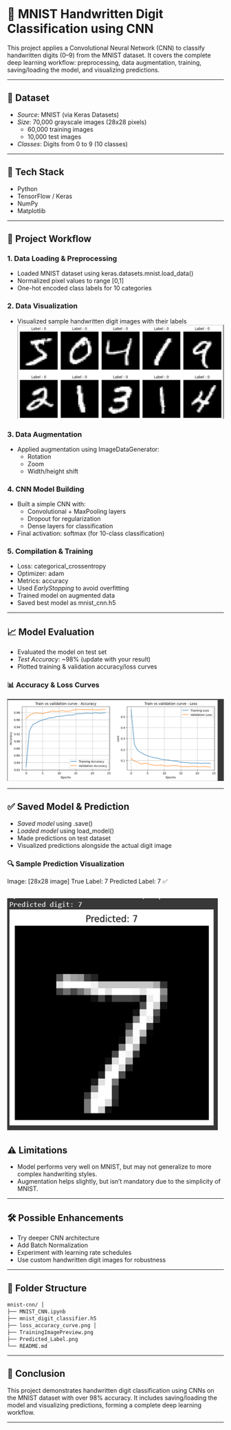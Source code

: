 # 🔢 MNIST Handwritten Digit Classification using CNN

This project applies a Convolutional Neural Network (CNN) to classify handwritten digits (0–9) from the MNIST dataset. It covers the complete deep learning workflow: preprocessing, data augmentation, training, saving/loading the model, and visualizing predictions.

---

## 📂 Dataset

- *Source*: MNIST (via Keras Datasets)
- *Size*: 70,000 grayscale images (28x28 pixels)
  - 60,000 training images
  - 10,000 test images
- *Classes*: Digits from 0 to 9 (10 classes)

---

## 🧰 Tech Stack

- Python
- TensorFlow / Keras
- NumPy
- Matplotlib

---

## 🧠 Project Workflow

### 1. Data Loading & Preprocessing
- Loaded MNIST dataset using keras.datasets.mnist.load_data()
- Normalized pixel values to range [0,1]
- One-hot encoded class labels for 10 categories

### 2. Data Visualization
- Visualized sample handwritten digit images with their labels
![Training Image](https://github.com/Aparna10010/DEEPLEARNING/blob/main/CNN/MNIST(Digit_ImageDataset)/TrainigImagePreview.png)

### 3. Data Augmentation
- Applied augmentation using ImageDataGenerator:
  - Rotation
  - Zoom
  - Width/height shift

### 4. CNN Model Building
- Built a simple CNN with:
  - Convolutional + MaxPooling layers
  - Dropout for regularization
  - Dense layers for classification
- Final activation: softmax (for 10-class classification)

### 5. Compilation & Training
- Loss: categorical_crossentropy
- Optimizer: adam
- Metrics: accuracy
- Used *EarlyStopping* to avoid overfitting
- Trained model on augmented data
- Saved best model as mnist_cnn.h5

---

## 📈 Model Evaluation

- Evaluated the model on test set
- *Test Accuracy*: ~98% (update with your result)
- Plotted training & validation accuracy/loss curves

### 📊 Accuracy & Loss Curves

![Accuracy & Loss Curves](https://github.com/Aparna10010/DEEPLEARNING/blob/main/CNN/MNIST(Digit_ImageDataset)/loss_accuracy_curve.png)

---

## ✅ Saved Model & Prediction

- *Saved model* using .save()  
- *Loaded model* using load_model()  
- Made predictions on test dataset  
- Visualized predictions alongside the actual digit image

### 🔍 Sample Prediction Visualization

Image: [28x28 image] True Label: 7
Predicted Label: 7 ✅

![Predicted Label](https://github.com/Aparna10010/DEEPLEARNING/blob/main/CNN/MNIST(Digit_ImageDataset)/Predicted%20Label.png)
---

## ⚠️ Limitations

- Model performs very well on MNIST, but may not generalize to more complex handwriting styles.
- Augmentation helps slightly, but isn’t mandatory due to the simplicity of MNIST.

---

## 🛠️ Possible Enhancements

- Try deeper CNN architecture
- Add Batch Normalization
- Experiment with learning rate schedules
- Use custom handwritten digit images for robustness

---

## 📁 Folder Structure

```
mnist-cnn/ │
├── MNIST_CNN.ipynb 
├── mnist_digit_classifier.h5 
├── loss_accuracy_curve.png │
├── TrainingImagePreview.png
├── Predicted_Label.png
└── README.md
```
---

## 🏁 Conclusion

This project demonstrates handwritten digit classification using CNNs on the MNIST dataset with over 98% accuracy. It includes saving/loading the model and visualizing predictions, forming a complete deep learning workflow.


---
